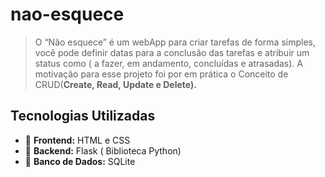 # nao-esquece
> O “Não esquece” é  um webApp para criar tarefas de forma simples,  você pode definir datas para a conclusão  das tarefas e atribuir um status como ( a fazer, em andamento, concluídas e atrasadas).     A  motivação para esse projeto foi por em prática o Conceito de CRUD(**Create, Read, Update e Delete).**

## Tecnologias Utilizadas

- 🔹 **Frontend:** HTML e CSS
- 🔹 **Backend:** Flask ( Biblioteca Python)
- 🔹 **Banco de Dados:**  SQLite
